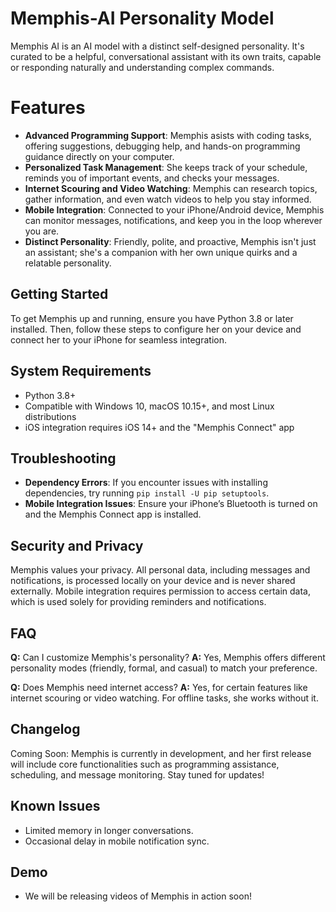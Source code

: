 # Memphis-AI Personality Model

Memphis AI is an AI model with a distinct self-designed personality. It's curated to be a helpful, conversational assistant with its own traits, capable or responding naturally and understanding complex commands.

# Features
- **Advanced Programming Support**: Memphis asists with coding tasks, offering suggestions, debugging help, and hands-on programming guidance directly on your computer.
- **Personalized Task Management**: She keeps track of your schedule, reminds you of important events, and checks your messages.
- **Internet Scouring and Video Watching**: Memphis can research topics, gather information, and even watch videos to help you stay informed.
- **Mobile Integration**: Connected to your iPhone/Android device, Memphis can monitor messages, notifications, and keep you in the loop wherever you are.
- **Distinct Personality**: Friendly, polite, and proactive, Memphis isn't just an assistant; she's a companion with her own unique quirks and a relatable personality.

## Getting Started
To get Memphis up and running, ensure you have Python 3.8 or later installed. Then, follow these steps to configure her on your device and connect her to your iPhone for seamless integration.

## System Requirements
- Python 3.8+
- Compatible with Windows 10, macOS 10.15+, and most Linux distributions
- iOS integration requires iOS 14+ and the "Memphis Connect" app

## Troubleshooting
- **Dependency Errors**: If you encounter issues with installing dependencies, try running `pip install -U pip setuptools`.
- **Mobile Integration Issues**: Ensure your iPhone’s Bluetooth is turned on and the Memphis Connect app is installed.

## Security and Privacy
Memphis values your privacy. All personal data, including messages and notifications, is processed locally on your device and is never shared externally. Mobile integration requires permission to access certain data, which is used solely for providing reminders and notifications.

## FAQ
**Q:** Can I customize Memphis's personality?
**A:** Yes, Memphis offers different personality modes (friendly, formal, and casual) to match your preference.

**Q:** Does Memphis need internet access?
**A:** Yes, for certain features like internet scouring or video watching. For offline tasks, she works without it.

## Changelog
Coming Soon: Memphis is currently in development, and her first release will include core functionalities such as programming assistance, scheduling, and message monitoring. Stay tuned for updates!

## Known Issues
- Limited memory in longer conversations.
- Occasional delay in mobile notification sync.

## Demo
- We will be releasing videos of Memphis in action soon!
